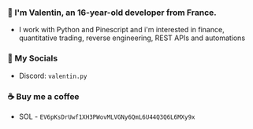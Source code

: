 ### 🤵 I'm Valentin, an 16-year-old developer from France.

- I work with Python and Pinescript and i'm interested in finance, quantitative trading, reverse engineering, REST APIs and automations

### 💌 My Socials

- Discord: `valentin.py`

### ☕ Buy me a coffee

- SOL - `EV6pKsDrUwf1XH3PWovMLVGNy6QmL6U44Q3Q6L6MXy9x`
